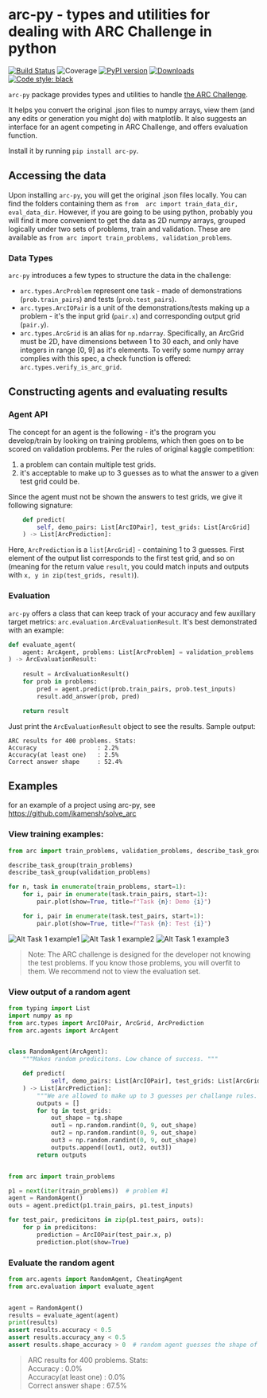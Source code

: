# arc-py - types and utilities for dealing with ARC Challenge in python
[![Build Status](https://dev.azure.com/ikamenshchikov/flynt/_apis/build/status/ikamensh.flynt?branchName=master)](https://dev.azure.com/ikamenshchikov/flynt/_build/latest?definitionId=1&branchName=master) ![Coverage](https://img.shields.io/azure-devops/coverage/ikamenshchikov/flynt/1) [![PyPI version](https://badge.fury.io/py/arc-py.svg)](https://badge.fury.io/py/arc-py)  [![Downloads](https://pepy.tech/badge/arc-py)](https://pepy.tech/project/arc-py)  [![Code style: black](https://img.shields.io/badge/code%20style-black-000000.svg)](https://github.com/psf/black)


`arc-py` package provides types and utilities to handle [the ARC Challenge](https://github.com/fchollet/ARC).

It helps you convert the original .json files to numpy arrays, view them (and any edits or generation you might do) with matplotlib. 
It also suggests an interface for an agent competing in ARC Challenge, and offers evaluation function.

Install it by running `pip install arc-py`.

## Accessing the data

Upon  installing `arc-py`, you will get the original .json files  locally.
You can find  the  folders containing them as  `from  arc import train_data_dir, eval_data_dir`. 
However, if you are going to be using  python, probably you will find it more convenient to get 
the  data  as 2D numpy arrays, grouped logically under two sets of  problems,  train and validation.
These are available as `from arc import train_problems, validation_problems`.

### Data Types
`arc-py` introduces a few types to structure the data in the challenge:
* `arc.types.ArcProblem` represent one task -  made of demonstrations (`prob.train_pairs`) and tests (`prob.test_pairs`).
* `arc.types.ArcIOPair` is a unit of the demonstrations/tests  making up a  problem  -  it's the  input  grid  (`pair.x`) and corresponding output grid (`pair.y`).
* `arc.types.ArcGrid` is an alias for `np.ndarray`. Specifically, an ArcGrid must be 2D, have dimensions between 1 to 30 each, and only have integers in range [0, 9] as it's elements. To verify some numpy array complies with this spec, a check function is offered: `arc.types.verify_is_arc_grid`.

## Constructing agents and evaluating results

### Agent API
The concept for an agent is the following - it's the program you develop/train by looking on training problems, which then goes on to be scored on validation problems.
Per the rules of original kaggle competition:
1)  a problem can contain multiple test grids. 
2) it's  acceptable  to make up to 3 guesses  as  to what  the answer to a given test grid  could be.

Since the agent must not be shown the answers to test grids, we give it following signature:
```python
    def predict(
        self, demo_pairs: List[ArcIOPair], test_grids: List[ArcGrid]
    ) -> List[ArcPrediction]:
```
Here, `ArcPrediction` is a `list[ArcGrid]` - containing 1 to 3 guesses. First element  of the output list corresponds to the first test grid, and so on (meaning for the return value `result`, you could match inputs and outputs with `x, y in zip(test_grids, result)`).

### Evaluation

`arc-py` offers a class that can keep track  of your accuracy and few auxillary  target metrics: `arc.evaluation.ArcEvaluationResult`. It's best demonstrated with an example:
```python
def evaluate_agent(
    agent: ArcAgent, problems: List[ArcProblem] = validation_problems
) -> ArcEvaluationResult:
    
    result = ArcEvaluationResult()
    for prob in problems:
        pred = agent.predict(prob.train_pairs, prob.test_inputs)
        result.add_answer(prob, pred)

    return result
```

Just print the `ArcEvaluationResult` object to see the results. Sample output:
```text
ARC results for 400 problems. Stats:
Accuracy                 : 2.2%
Accuracy(at least one)   : 2.5%
Correct answer shape     : 52.4%
```

## Examples

for an example of a project using arc-py, see https://github.com/ikamensh/solve_arc

### View training examples:

```python
from arc import train_problems, validation_problems, describe_task_group

describe_task_group(train_problems)
describe_task_group(validation_problems)

for n, task in enumerate(train_problems, start=1):
    for i, pair in enumerate(task.train_pairs, start=1):
        pair.plot(show=True, title=f"Task {n}: Demo {i}")

    for i, pair in enumerate(task.test_pairs, start=1):
        pair.plot(show=True, title=f"Task {n}: Test {i}")
```

![Alt Task 1 example1](res/task1_demo1.png?raw=true "Task 1 example 1")
![Alt Task 1 example2](res/task1_demo2.png?raw=true "Task 1 example 2") 
![Alt Task 1 example3](res/task1_test1.png?raw=true "Task 1 test 1")

> Note: The ARC challenge is designed for the developer not knowing the test problems. If you know those problems, you will overfit to them. We recommend not to view the evaluation set.

### View output of a random agent

```python
from typing import List
import numpy as np
from arc.types import ArcIOPair, ArcGrid, ArcPrediction
from arc.agents import ArcAgent


class RandomAgent(ArcAgent):
    """Makes random predicitons. Low chance of success. """

    def predict(
            self, demo_pairs: List[ArcIOPair], test_grids: List[ArcGrid]
    ) -> List[ArcPrediction]:
        """We are allowed to make up to 3 guesses per challange rules. """
        outputs = []
        for tg in test_grids:
            out_shape = tg.shape
            out1 = np.random.randint(0, 9, out_shape)
            out2 = np.random.randint(0, 9, out_shape)
            out3 = np.random.randint(0, 9, out_shape)
            outputs.append([out1, out2, out3])
        return outputs


from arc import train_problems

p1 = next(iter(train_problems))  # problem #1
agent = RandomAgent()
outs = agent.predict(p1.train_pairs, p1.test_inputs)

for test_pair, predicitons in zip(p1.test_pairs, outs):
    for p in predicitons:
        prediction = ArcIOPair(test_pair.x, p)
        prediction.plot(show=True)
```

### Evaluate the random agent

```python
from arc.agents import RandomAgent, CheatingAgent
from arc.evaluation import evaluate_agent


agent = RandomAgent()
results = evaluate_agent(agent)
print(results)
assert results.accuracy < 0.5
assert results.accuracy_any < 0.5
assert results.shape_accuracy > 0  # random agent guesses the shape of some outputs correctly
```

> ARC results for 400 problems. Stats:\
Accuracy                 : 0.0%\
Accuracy(at least one)   : 0.0%\
Correct answer shape     : 67.5%
